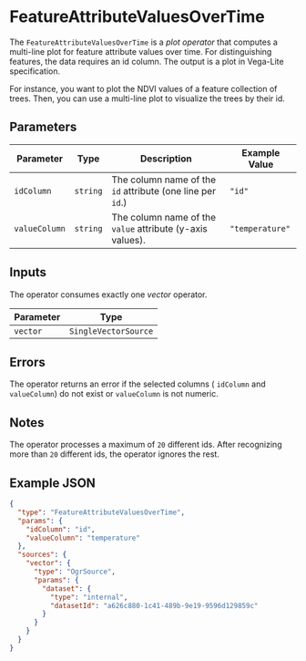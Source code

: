 # FeatureAttributeValuesOverTime

The `FeatureAttributeValuesOverTime` is a _plot operator_ that computes a multi-line plot for feature attribute values over time.
For distinguishing features, the data requires an id column.
The output is a plot in Vega-Lite specification.

For instance, you want to plot the NDVI values of a feature collection of trees.
Then, you can use a multi-line plot to visualize the trees by their id.

## Parameters

| Parameter     | Type     | Description                                                | Example Value   |
| ------------- | -------- | ---------------------------------------------------------- | --------------- |
| `idColumn`    | `string` | The column name of the `id` attribute (one line per `id`.) | `"id"`          |
| `valueColumn` | `string` | The column name of the `value` attribute (y-axis values).  | `"temperature"` |

## Inputs

The operator consumes exactly one _vector_ operator.

| Parameter | Type                 |
| --------- | -------------------- |
| `vector`  | `SingleVectorSource` |

## Errors

The operator returns an error if the selected columns ( `idColumn` and `valueColumn`) do not exist or `valueColumn` is not numeric.

## Notes

The operator processes a maximum of `20` different ids.
After recognizing more than `20` different ids, the operator ignores the rest.

## Example JSON

```json
{
  "type": "FeatureAttributeValuesOverTime",
  "params": {
    "idColumn": "id",
    "valueColumn": "temperature"
  },
  "sources": {
    "vector": {
      "type": "OgrSource",
      "params": {
        "dataset": {
          "type": "internal",
          "datasetId": "a626c880-1c41-489b-9e19-9596d129859c"
        }
      }
    }
  }
}
```
